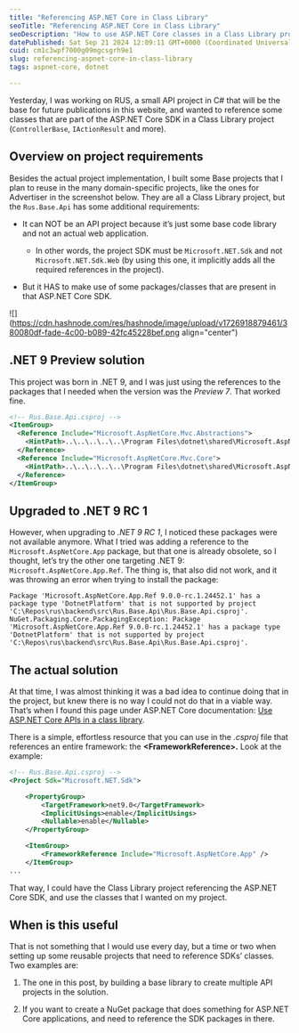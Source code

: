 ```yaml
---
title: "Referencing ASP.NET Core in Class Library"
seoTitle: "Referencing ASP.NET Core in Class Library"
seoDescription: "How to use ASP.NET Core classes in a Class Library project using the FrameworkReference element."
datePublished: Sat Sep 21 2024 12:09:11 GMT+0000 (Coordinated Universal Time)
cuid: cm1c3wpf7000g09mgcsgrh9e1
slug: referencing-aspnet-core-in-class-library
tags: aspnet-core, dotnet

---
```


Yesterday, I was working on RUS, a small API project in C# that will be the base for future publications in this website, and wanted to reference some classes that are part of the ASP.NET Core SDK in a Class Library project (`ControllerBase`, `IActionResult` and more).

## Overview on project requirements

Besides the actual project implementation, I built some Base projects that I plan to reuse in the many domain-specific projects, like the ones for Advertiser in the screenshot below. They are all a Class Library project, but the `Rus.Base.Api` has some additional requirements:

* It can NOT be an API project because it’s just some base code library and not an actual web application.
    
    * In other words, the project SDK must be `Microsoft.NET.Sdk` and not `Microsoft.NET.Sdk.Web` (by using this one, it implicitly adds all the required references in the project).
        
* But it HAS to make use of some packages/classes that are present in that ASP.NET Core SDK.
    

![](https://cdn.hashnode.com/res/hashnode/image/upload/v1726918879461/380080df-fade-4c00-b089-42fc45228bef.png align="center")

## .NET 9 Preview solution

This project was born in .NET 9, and I was just using the references to the packages that I needed when the version was the *Preview 7*. That worked fine.

```xml
<!-- Rus.Base.Api.csproj -->
<ItemGroup>
  <Reference Include="Microsoft.AspNetCore.Mvc.Abstractions">
    <HintPath>..\..\..\..\..\Program Files\dotnet\shared\Microsoft.AspNetCore.App\9.0.0-preview.7.24406.2\Microsoft.AspNetCore.Mvc.Abstractions.dll</HintPath>
  </Reference>
  <Reference Include="Microsoft.AspNetCore.Mvc.Core">
    <HintPath>..\..\..\..\..\Program Files\dotnet\shared\Microsoft.AspNetCore.App\9.0.0-preview.7.24406.2\Microsoft.AspNetCore.Mvc.Core.dll</HintPath>
  </Reference>
</ItemGroup>
```

## Upgraded to .NET 9 RC 1

However, when upgrading to *.NET 9 RC 1*, I noticed these packages were not available anymore. What I tried was adding a reference to the `Microsoft.AspNetCore.App` package, but that one is already obsolete, so I thought, let’s try the other one targeting .NET 9: `Microsoft.AspNetCore.App.Ref`. The thing is, that also did not work, and it was throwing an error when trying to install the package:

```plaintext
Package 'Microsoft.AspNetCore.App.Ref 9.0.0-rc.1.24452.1' has a package type 'DotnetPlatform' that is not supported by project 'C:\Repos\rus\backend\src\Rus.Base.Api\Rus.Base.Api.csproj'.
NuGet.Packaging.Core.PackagingException: Package 'Microsoft.AspNetCore.App.Ref 9.0.0-rc.1.24452.1' has a package type 'DotnetPlatform' that is not supported by project 'C:\Repos\rus\backend\src\Rus.Base.Api\Rus.Base.Api.csproj'.
```

## The actual solution

At that time, I was almost thinking it was a bad idea to continue doing that in the project, but knew there is no way I could not do that in a viable way. That’s when I found this page under ASP.NET Core documentation: [Use ASP.NET Core APIs in a class library](https://learn.microsoft.com/en-us/aspnet/core/fundamentals/target-aspnetcore?view=aspnetcore-9.0&tabs=visual-studio).

There is a simple, effortless resource that you can use in the *.csproj* file that references an entire framework: the **&lt;FrameworkReference&gt;.** Look at the example:

```xml
<!-- Rus.Base.Api.csproj -->
<Project Sdk="Microsoft.NET.Sdk">

    <PropertyGroup>
        <TargetFramework>net9.0</TargetFramework>
        <ImplicitUsings>enable</ImplicitUsings>
        <Nullable>enable</Nullable>
    </PropertyGroup>

    <ItemGroup>
        <FrameworkReference Include="Microsoft.AspNetCore.App" />
    </ItemGroup>
...
```

That way, I could have the Class Library project referencing the ASP.NET Core SDK, and use the classes that I wanted on my project.

## When is this useful

That is not something that I would use every day, but a time or two when setting up some reusable projects that need to reference SDKs’ classes. Two examples are:

1. The one in this post, by building a base library to create multiple API projects in the solution.
    
2. If you want to create a NuGet package that does something for ASP.NET Core applications, and need to reference the SDK packages in there.